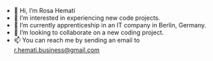 - 👋 Hi, I’m Rosa Hemati
- 👀 I’m interested in experiencing new code projects.
- 🌱 I’m currently apprenticeship in an IT company in Berlin, Germany.
- 💞️ I’m looking to collaborate on a new coding project.
- 📫 You can reach me by sending an email to r.hemati.business@gmail.com 

<!---
Rosa-h878/Rosa-h878 is a ✨ special ✨ repository because its `README.md` (this file) appears on your GitHub profile.
You can click the Preview link to take a look at your changes.
--->

